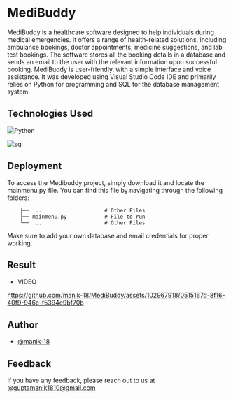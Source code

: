 # MediBuddy

MediBuddy is a healthcare software designed to help individuals during medical emergencies. It offers a range of health-related solutions, including ambulance bookings, doctor appointments, medicine suggestions, and lab test bookings. The software stores all the booking details in a database and sends an email to the user with the relevant information upon successful booking. MediBuddy is user-friendly, with a simple interface and voice assistance. It was developed using Visual Studio Code IDE and primarily relies on Python for programming and SQL for the database management system.

## Technologies Used

![Python](https://img.shields.io/badge/Python-14354C?style=for-the-badge&logo=python&logoColor=white)

![sql](https://img.shields.io/badge/MySQL-00000F?style=for-the-badge&logo=mysql&logoColor=white)

## Deployment

To access the Medibuddy project, simply download it and locate the mainmenu.py file. You can find this file by navigating through the following folders:

``` src
    ├── ...                    # Other Files
    ├── mainmenu.py            # File to run 
    └── ...                    # Other Files
```

Make sure to add your own database and email credentials for proper working.

## Result

- VIDEO

https://github.com/manik-18/MediBuddy/assets/102967918/0515167d-8f16-40f9-946c-f5394e9bf70b

## Author

- [@manik-18](https://github.com/manik-18)

## Feedback

If you have any feedback, please reach out to us at @guptamanik1810@gmail.com
